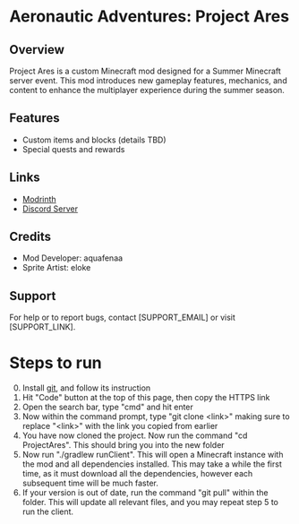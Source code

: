 Aeronautic Adventures: Project Ares
===================================

Overview
--------
Project Ares is a custom Minecraft mod designed for a Summer Minecraft server event. This mod introduces new gameplay features, mechanics, and content to enhance the multiplayer experience during the summer season.

Features
--------
- Custom items and blocks (details TBD)
- Special quests and rewards

Links
-------
- [Modrinth](https://modrinth.com/user/aquafenaa)
- [Discord Server](https://discord.gg/QH8gfZA2tm)

Credits
-------
- Mod Developer: aquafenaa
- Sprite Artist: eloke

Support
-------
For help or to report bugs, contact [SUPPORT_EMAIL] or visit [SUPPORT_LINK].

# Steps to run
0. Install [git](https://git-scm.com/downloads), and follow its instruction
1. Hit "Code" button at the top of this page, then copy the HTTPS link
2. Open the search bar, type "cmd" and hit enter
3. Now within the command prompt, type "git clone \<link\>" making sure to replace "\<link\>" with the link you copied from earlier
4. You have now cloned the project. Now run the command "cd ProjectAres". This should bring you into the new folder
5. Now run "./gradlew runClient". This will open a Minecraft instance with the mod and all dependencies installed. This may take a while the first time, as it must download all the dependencies, however each subsequent time will be much faster.
6. If your version is out of date, run the command "git pull" within the folder. This will update all relevant files, and you may repeat step 5 to run the client. 
